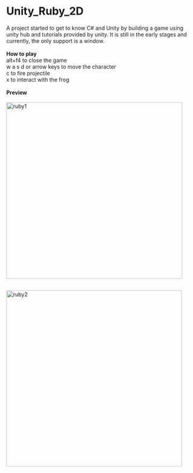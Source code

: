 # Unity_Ruby_2D
A project started to get to know C# and Unity by building a game using unity hub and tutorials provided by unity. It is still in the early stages and currently, the only support is a window. </br> </br>
<b> How to play </b> </br>
alt+f4 to close the game </br>
w a s d or arrow keys to move the character </br>
c to fire projectile </br>
x to interact with the frog </br></br>
<b> Preview </b> </br></br>
<img width="465" alt="ruby1" src="https://user-images.githubusercontent.com/36710730/144092561-680810f1-022f-4c71-a61d-a9205cb754ce.PNG"> </br></br>

<img width="464" alt="ruby2" src="https://user-images.githubusercontent.com/36710730/144092643-3ac43586-759d-46db-8f2c-19a8a75b3e21.PNG">
